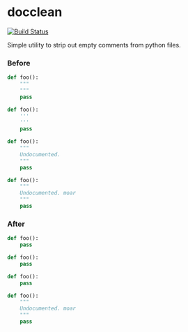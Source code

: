 docclean
========

[![Build Status](https://secure.travis-ci.org/StefanKjartansson/docclean.png)](http://travis-ci.org/StefanKjartansson/docclean)

Simple utility to strip out empty comments from python files.

### Before

```python
def foo():
    """
    """
    pass

def foo():
    '''
    '''
    pass

def foo():
    """
    Undocumented.
    """
    pass

def foo():
    """
    Undocumented. moar
    """
    pass
```

### After

```python
def foo():
    pass

def foo():
    pass

def foo():
    pass

def foo():
    """
    Undocumented. moar
    """
    pass
```

